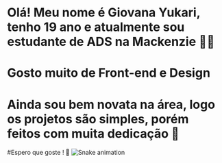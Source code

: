 
# Olá! Meu nome é Giovana Yukari, tenho 19 ano e atualmente sou estudante de ADS na Mackenzie 👩‍💻 </br>
 # Gosto muito de Front-end e Design </br>
 # Ainda sou bem novata na área, logo os projetos são simples, porém feitos com muita dedicação 🌼 
 #Espero que goste ! 💞
![Snake animation](https://github.com/giovanaysandes/rafaballerini/blob/output/github-contribution-grid-snake.svg)
 
